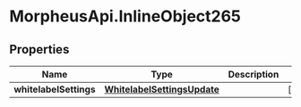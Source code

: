 # MorpheusApi.InlineObject265

## Properties

Name | Type | Description | Notes
------------ | ------------- | ------------- | -------------
**whitelabelSettings** | [**WhitelabelSettingsUpdate**](WhitelabelSettingsUpdate.md) |  | [optional] 


